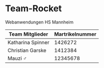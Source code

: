 # Team-Rocket
Webanwendungen HS Mannheim

| Team Mitglieder | Martrikelnummer |
| ------------- | ------------- |
| Katharina Spinner  | 1426272  |
| Christian Garske  | 1412384  |
| Mauzi ♂ | 12345678  |
